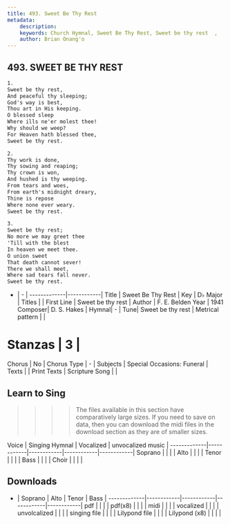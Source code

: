 ```yaml
---
title: 493. Sweet Be Thy Rest
metadata:
    description: 
    keywords: Church Hymnal, Sweet Be Thy Rest, Sweet be thy rest  , 
    author: Brian Onang'o
---
```



## 493. SWEET BE THY REST

```txt
1.
Sweet be thy rest, 
And peaceful thy sleeping; 
God's way is best, 
Thou art in His keeping. 
O blessed sleep 
Where ills ne'er molest thee! 
Why should we weep? 
For Heaven hath blessed thee, 
Sweet be thy rest. 

2.
Thy work is done, 
Thy sowing and reaping; 
Thy crown is won, 
And hushed is thy weeping. 
From tears and woes, 
From earth's midnight dreary, 
Thine is repose 
Where none ever weary. 
Sweet be thy rest. 

3.
Sweet be thy rest; 
No more we may greet thee 
'Till with the blest 
In heaven we meet thee. 
O union sweet 
That death cannot sever! 
There we shall meet, 
Where sad tears fall never. 
Sweet be thy rest.
```

- |   -  |
-------------|------------|
Title | Sweet Be Thy Rest |
Key | D♭ Major |
Titles |  |
First Line | Sweet be thy rest   |
Author | F. E. Belden
Year | 1941
Composer| D. S. Hakes |
Hymnal|  - |
Tune| Sweet be thy rest |
Metrical pattern | |
# Stanzas | 3 |
Chorus | No |
Chorus Type | - |
Subjects | Special Occasions: Funeral |
Texts |  |
Print Texts | 
Scripture Song |  |
  
## Learn to Sing

>>>> The files available in this section have comparatively large sizes. If you need to save on data, then you can download the midi files in the download section as they are of smaller sizes.

Voice |  Singing Hymnal | Vocalized | unvocalized music |
-------------|------------|------------|------------|------------|
Soprano | | | |
Alto | | | |
Tenor | | | |
Bass | | | |
Choir | | | |

## Downloads

- |  Soprano | Alto | Tenor | Bass |
-------------|------------|------------|------------|------------|
pdf | | | |
pdf(x8) | | | |
midi | | | |
vocalized | | | |
unvolcalized | | | |
singing file | | | |
Lilypond file | | | |
Lilypond (x8) | | | |
  